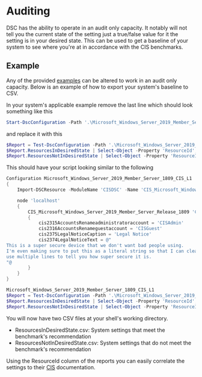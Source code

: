 # Auditing
DSC has the ability to operate in an audit only capacity. It notably will not tell you the current state of the setting just a true/false value for it the setting is in your desired state.
This can be used to get a baseline of your system to see where you're at in accordance with the CIS benchmarks.

## Example
Any of the provided [examples](/src/CISDSC/Examples) can be altered to work in an audit only capacity. Below is an example of how to export your system's baseline to CSV.

In your system's applicable example remove the last line which should look something like this
```powershell
Start-DscConfiguration -Path '.\Microsoft_Windows_Server_2019_Member_Server_1809_CIS_L1' -Verbose -Wait
```

and replace it with this
```powershell
$Report = Test-DscConfiguration -Path '.\Microsoft_Windows_Server_2019_Member_Server_1809_CIS_L1' -Verbose
$Report.ResourcesInDesiredState | Select-Object -Property 'ResourceId','InDesiredState' | Export-CSV -Path '.\ResourcesInDesiredState.csv'
$Report.ResourcesNotInDesiredState | Select-Object -Property 'ResourceId','InDesiredState' | Export-CSV -Path '.\ResourcesNotInDesiredState.csv'
```

This should have your script looking similar to the following
```powershell
Configuration Microsoft_Windows_Server_2019_Member_Server_1809_CIS_L1
{
    Import-DSCResource -ModuleName 'CISDSC' -Name 'CIS_Microsoft_Windows_Server_2019_Member_Server_Release_1809'

    node 'localhost'
    {
        CIS_Microsoft_Windows_Server_2019_Member_Server_Release_1809 'CIS Benchmarks'
        {
            cis2315AccountsRenameadministratoraccount = 'CISAdmin'
            cis2316AccountsRenameguestaccount = 'CISGuest'
            cis2375LegalNoticeCaption = 'Legal Notice'
            cis2374LegalNoticeText = @"
This is a super secure device that we don't want bad people using.
I'm even making sure to put this as a literal string so that I can cleanly
use multiple lines to tell you how super secure it is.
"@
        }
    }
}

Microsoft_Windows_Server_2019_Member_Server_1809_CIS_L1
$Report = Test-DscConfiguration -Path '.\Microsoft_Windows_Server_2019_Member_Server_1809_CIS_L1' -Verbose
$Report.ResourcesInDesiredState | Select-Object -Property 'ResourceId','InDesiredState' | Export-CSV -Path '.\ResourcesInDesiredState.csv' -NoTypeInformation
$Report.ResourcesNotInDesiredState | Select-Object -Property 'ResourceId','InDesiredState' | Export-CSV -Path '.\ResourcesNotInDesiredState.csv' -NoTypeInformation
```

You will now have two CSV files at your shell's working directory.
- ResourcesInDesiredState.csv: System settings that meet the benchmark's recommendation
- ResourcesNotInDesiredState.csv: System settings that do not meet the benchmark's recommendation

Using the ResourceId column of the reports you can easily correlate the settings to their [CIS](./cis.md) documentation.